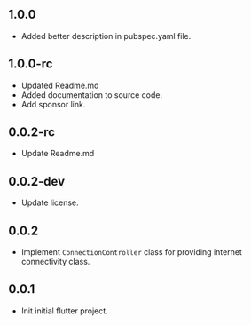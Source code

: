 ## 1.0.0
* Added better description in pubspec.yaml file.

## 1.0.0-rc
* Updated Readme.md
* Added documentation to source code.
* Add sponsor link.

## 0.0.2-rc
* Update Readme.md

## 0.0.2-dev
* Update license.

## 0.0.2
* Implement `ConnectionController` class for providing internet connectivity class.

## 0.0.1
* Init initial flutter project.



